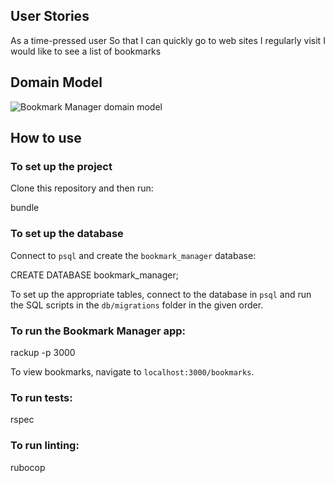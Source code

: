 ## User Stories

As a time-pressed user
So that I can quickly go to web sites I regularly visit
I would like to see a list of bookmarks

## Domain Model
![Bookmark Manager domain model](./public/images/bookmark_manager_1.png)

## How to use

### To set up the project

Clone this repository and then run:

bundle


### To set up the database

Connect to `psql` and create the `bookmark_manager` database:


CREATE DATABASE bookmark_manager;


To set up the appropriate tables, connect to the database in `psql` and run the SQL scripts in the `db/migrations` folder in the given order.

### To run the Bookmark Manager app:


rackup -p 3000


To view bookmarks, navigate to `localhost:3000/bookmarks`.

### To run tests:


rspec

### To run linting:

rubocop
